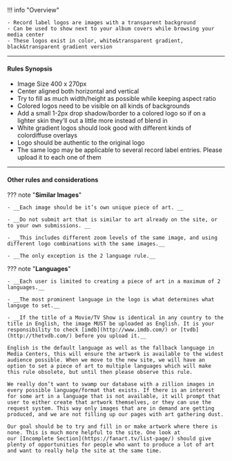 !!! info "Overview"

    - Record label logos are images with a transparent background
    - Can be used to show next to your album covers while browsing your media center
    - These logos exist in color, white&transparent gradient, black&transparent gradient version

---

#### **Rules Synopsis**

- Image Size 400 x 270px
- Center aligned both horizontal and vertical
- Try to fill as much width/height as possible while keeping aspect ratio
- Colored logos need to be visible on all kinds of backgrounds
- Add a small 1-2px drop shadow/border to a colored logo so if on a lighter skin they’ll out a little more instead of blend in
- White gradient logos should look good with different kinds of colordiffuse overlays
- Logo should be authentic to the original logo
- The same logo may be applicable to several record label entries. Please upload it to each one of them

---

#### __Other rules and considerations__

??? note "**Similar Images**"  

    - __Each image should be it’s own unique piece of art. __

    - __Do not submit art that is similar to art already on the site, or to your own submissions. __

    - __This includes different zoom levels of the same image, and using different logo combinations with the same images.__

    - __The only exception is the 2 language rule.__
    


??? note "**Languages**"

    - __Each user is limited to creating a piece of art in a maximum of 2 languages.__

    - __The most prominent language in the logo is what determines what languge to set.__

    - __If the title of a Movie/TV Show is identical in any country to the title in English, the image MUST be uploaded as English. It is your responsibility to check [imdb](http://www.imdb.com/) or [tvdb](http://thetvdb.com/) before you upload it.__

    English is the default language as well as the fallback language in Media Centers, this will ensure the artwork is available to the widest audience possible. When we move to the new site, we will have an option to set a piece of art to multiple languages which will make this rule obsolete, but until then please observe this rule.

    We really don’t want to swamp our database with a zillion images in every possible language/format that exists. If there is an interest for some art in a language that is not available, it will prompt that user to either create that artwork themselves, or they can use the request system. This way only images that are in demand are getting produced, and we are not filling up our pages with art gathering dust.  
    
    Our goal should be to try and fill in or make artwork where there is none. This is much more helpful to the site. One look at our [Incomplete Section](https://fanart.tv/list-page/) should give plenty of opportunities for people who want to produce a lot of art and want to really help the site at the same time.